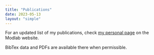 ```yaml
---
title: "Publications"
date: 2023-05-13
layout: "simple"
---
```


For an updated list of my publications, check [my personal page](https://www.modlabupenn.org/people/alexander-spinos/) on the Modlab website. 

BibTex data and PDFs are available there when permissible.
